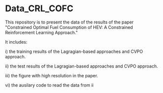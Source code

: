 # Data_CRL_COFC

This repository is to present the data of the results of the paper
"Constrained Optimal Fuel Consumption of HEV: A Constrained Reinforcement Learning Approach."

It includes:

i)  the training results of the Lagragian-based approaches and CVPO approach.

ii) the test results of the Lagragian-based approaches and CVPO approach.

iii) the figure with high resolution in the paper.

vi) the ausilary code to read the data from ii
